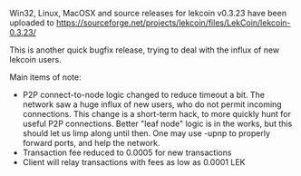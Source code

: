 Win32, Linux, MacOSX and source releases for lekcoin v0.3.23 have been uploaded to
https://sourceforge.net/projects/lekcoin/files/LekCoin/lekcoin-0.3.23/

This is another quick bugfix release, trying to deal with the influx of new lekcoin users.

Main items of note:

* P2P connect-to-node logic changed to reduce timeout a bit.  The network saw a huge influx of new users, who do not permit incoming connections.  This change is a short-term hack, to more quickly hunt for useful P2P connections.  Better "leaf node" logic is in the works, but this should let us limp along until then.  One may use -upnp to properly forward ports, and help the network.
* Transaction fee reduced to 0.0005 for new transactions
* Client will relay transactions with fees as low as 0.0001 LEK

